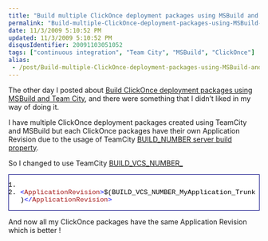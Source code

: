 ```yaml
---
title: "Build multiple ClickOnce deployment packages using MSBuild and Team City"
permalink: "Build-multiple-ClickOnce-deployment-packages-using-MSBuild-and-Team-City"
date: 11/3/2009 5:10:52 PM
updated: 11/3/2009 5:10:52 PM
disqusIdentifier: 20091103051052
tags: ["continuous integration", "Team City", "MSBuild", "ClickOnce"]
alias:
 - /post/Build-multiple-ClickOnce-deployment-packages-using-MSBuild-and-Team-City.aspx/index.html
---
```

The other day I posted about [Build ClickOnce deployment packages using MSBuild and Team City](http://weblogs.asp.net/lkempe/archive/2009/10/27/build-clickonce-deployment-packages-using-msbuild-and-team-city.aspx), and there were something that I didn’t liked in my way of doing it.

I have multiple ClickOnce deployment packages created using TeamCity and MSBuild but each ClickOnce packages have their own Application Revision due to the usage of TeamCity [BUILD_NUMBER server build property](http://www.jetbrains.net/confluence/display/TCD4/Predefined+Properties).
<!-- more -->

So I changed to use TeamCity [BUILD_VCS_NUMBER_<simplified VCS root name>](http://www.jetbrains.net/confluence/display/TCD4/Predefined+Properties)
  <div style="padding-bottom: 0px; margin: 0px; padding-left: 0px; padding-right: 0px; display: inline; float: none; padding-top: 0px" id="scid:9ce6104f-a9aa-4a17-a79f-3a39532ebf7c:938d7efb-f5b5-4dca-90a2-68001b35ba46" class="wlWriterEditableSmartContent"> <div style="border: #000080 1px solid; color: #000; font-family: 'Courier New', Courier, Monospace; font-size: 10pt"> <div style="background: #fff; max-height: 300px; overflow: auto"> 

1.  <span style="color:#0000ff"><!--</span><span style="color:#008000"> ClickOnce getting build number from Team City </span><span style="color:#0000ff">--></span>
2.  <span style="color:#0000ff"><</span><span style="color:#a31515">ApplicationRevision</span><span style="color:#0000ff">></span>$(BUILD_VCS_NUMBER_MyApplication_Trunk)<span style="color:#0000ff"></</span><span style="color:#a31515">ApplicationRevision</span><span style="color:#0000ff">></span> </div> </div> </div>  

And now all my ClickOnce packages have the same Application Revision which is better !
